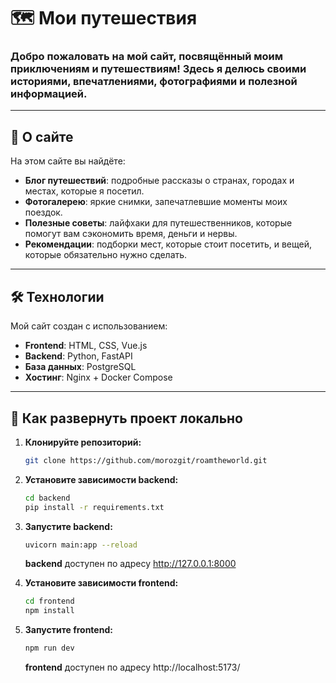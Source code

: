 # 🗺️ Мои путешествия

### Добро пожаловать на мой сайт, посвящённый моим приключениям и путешествиям! Здесь я делюсь своими историями, впечатлениями, фотографиями и полезной информацией.

---

## 📖 О сайте

На этом сайте вы найдёте:
- **Блог путешествий**: подробные рассказы о странах, городах и местах, которые я посетил.
- **Фотогалерею**: яркие снимки, запечатлевшие моменты моих поездок.
- **Полезные советы**: лайфхаки для путешественников, которые помогут вам сэкономить время, деньги и нервы.
- **Рекомендации**: подборки мест, которые стоит посетить, и вещей, которые обязательно нужно сделать.

---

## 🛠️ Технологии

Мой сайт создан с использованием:
- **Frontend**: HTML, CSS, Vue.js
- **Backend**: Python, FastAPI
- **База данных**: PostgreSQL
- **Хостинг**: Nginx + Docker Compose

---

## 🚀 Как развернуть проект локально

1. **Клонируйте репозиторий:**
   ```bash
   git clone https://github.com/morozgit/roamtheworld.git
   ```
2. **Установите зависимости backend:**
   ```bash
   cd backend
   pip install -r requirements.txt
   ```
3. **Запустите backend:**
   ```bash
   uvicorn main:app --reload
   ```
   **backend** доступен по адресу http://127.0.0.1:8000


4. **Установите зависимости frontend:**
   ```bash
   cd frontend
   npm install
   ```

5. **Запустите frontend:**
   ```bash
   npm run dev
   ```
   **frontend** доступен по адресу http://localhost:5173/
